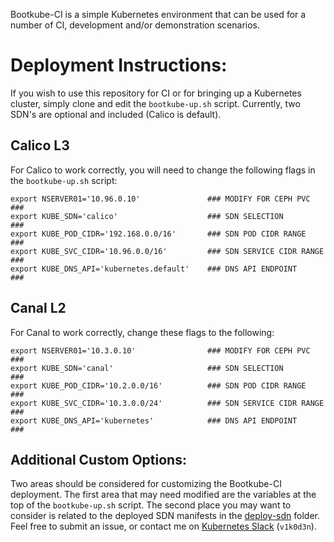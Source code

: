 Bootkube-CI is a simple Kubernetes environment that can be used for a number of CI, development and/or demonstration scenarios.

# Deployment Instructions:

If you wish to use this repository for CI or for bringing up a Kubernetes cluster, simply clone and edit the `bootkube-up.sh` script. Currently, two SDN's are optional and included (Calico is default).

## Calico L3

For Calico to work correctly, you will need to change the following flags in the `bootkube-up.sh` script:

```
export NSERVER01='10.96.0.10'               ### MODIFY FOR CEPH PVC         ###
export KUBE_SDN='calico'                    ### SDN SELECTION               ###
export KUBE_POD_CIDR='192.168.0.0/16'       ### SDN POD CIDR RANGE          ###
export KUBE_SVC_CIDR='10.96.0.0/16'         ### SDN SERVICE CIDR RANGE      ###
export KUBE_DNS_API='kubernetes.default'    ### DNS API ENDPOINT            ###
```

## Canal L2

For Canal to work correctly, change these flags to the following:

```
export NSERVER01='10.3.0.10'                ### MODIFY FOR CEPH PVC         ###
export KUBE_SDN='canal'                     ### SDN SELECTION               ###
export KUBE_POD_CIDR='10.2.0.0/16'          ### SDN POD CIDR RANGE          ###
export KUBE_SVC_CIDR='10.3.0.0/24'          ### SDN SERVICE CIDR RANGE      ###
export KUBE_DNS_API='kubernetes'            ### DNS API ENDPOINT            ###
```

## Additional Custom Options:

Two areas should be considered for customizing the Bootkube-CI deployment. The first area that may need modified are the variables at the top of the `bootkube-up.sh` script. The second place you may want to consider is related to the deployed SDN manifests in the [deploy-sdn](./deploy-sdn) folder. Feel free to submit an issue, or contact me on [Kubernetes Slack](https://kubernetes.slack.com/) (`v1k0d3n`).
